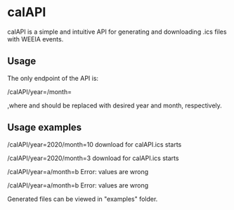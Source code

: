 # calAPI

calAPI is a simple and intuitive API for generating and downloading .ics files with WEEIA events. 


## Usage

The only endpoint of the API is:

/calAPI/year=<year>/month=<month>

,where <year> and <month> should be replaced with desired year and month, respectively.

## Usage examples 

/calAPI/year=2020/month=10
download for calAPI.ics starts

/calAPI/year=2020/month=3
download for calAPI.ics starts

/calAPI/year=a/month=b
Error: values are wrong

/calAPI/year=a/month=b
Error: values are wrong

Generated files can be viewed in "examples" folder.
